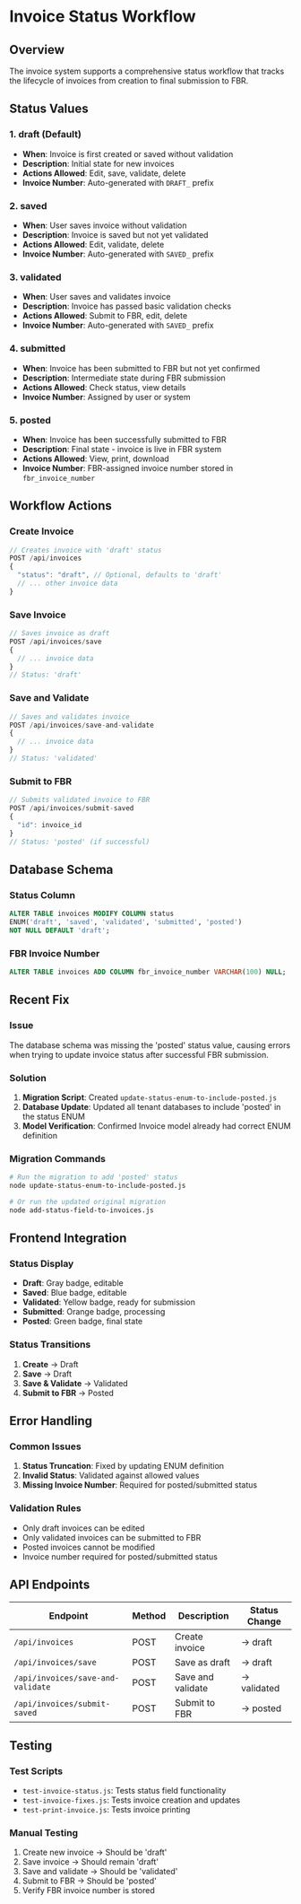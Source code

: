 # Invoice Status Workflow

## Overview
The invoice system supports a comprehensive status workflow that tracks the lifecycle of invoices from creation to final submission to FBR.

## Status Values

### 1. **draft** (Default)
- **When**: Invoice is first created or saved without validation
- **Description**: Initial state for new invoices
- **Actions Allowed**: Edit, save, validate, delete
- **Invoice Number**: Auto-generated with `DRAFT_` prefix

### 2. **saved**
- **When**: User saves invoice without validation
- **Description**: Invoice is saved but not yet validated
- **Actions Allowed**: Edit, validate, delete
- **Invoice Number**: Auto-generated with `SAVED_` prefix

### 3. **validated**
- **When**: User saves and validates invoice
- **Description**: Invoice has passed basic validation checks
- **Actions Allowed**: Submit to FBR, edit, delete
- **Invoice Number**: Auto-generated with `SAVED_` prefix

### 4. **submitted**
- **When**: Invoice has been submitted to FBR but not yet confirmed
- **Description**: Intermediate state during FBR submission
- **Actions Allowed**: Check status, view details
- **Invoice Number**: Assigned by user or system

### 5. **posted**
- **When**: Invoice has been successfully submitted to FBR
- **Description**: Final state - invoice is live in FBR system
- **Actions Allowed**: View, print, download
- **Invoice Number**: FBR-assigned invoice number stored in `fbr_invoice_number`

## Workflow Actions

### Create Invoice
```javascript
// Creates invoice with 'draft' status
POST /api/invoices
{
  "status": "draft", // Optional, defaults to 'draft'
  // ... other invoice data
}
```

### Save Invoice
```javascript
// Saves invoice as draft
POST /api/invoices/save
{
  // ... invoice data
}
// Status: 'draft'
```

### Save and Validate
```javascript
// Saves and validates invoice
POST /api/invoices/save-and-validate
{
  // ... invoice data
}
// Status: 'validated'
```

### Submit to FBR
```javascript
// Submits validated invoice to FBR
POST /api/invoices/submit-saved
{
  "id": invoice_id
}
// Status: 'posted' (if successful)
```

## Database Schema

### Status Column
```sql
ALTER TABLE invoices MODIFY COLUMN status 
ENUM('draft', 'saved', 'validated', 'submitted', 'posted') 
NOT NULL DEFAULT 'draft';
```

### FBR Invoice Number
```sql
ALTER TABLE invoices ADD COLUMN fbr_invoice_number VARCHAR(100) NULL;
```

## Recent Fix

### Issue
The database schema was missing the 'posted' status value, causing errors when trying to update invoice status after successful FBR submission.

### Solution
1. **Migration Script**: Created `update-status-enum-to-include-posted.js`
2. **Database Update**: Updated all tenant databases to include 'posted' in the status ENUM
3. **Model Verification**: Confirmed Invoice model already had correct ENUM definition

### Migration Commands
```bash
# Run the migration to add 'posted' status
node update-status-enum-to-include-posted.js

# Or run the updated original migration
node add-status-field-to-invoices.js
```

## Frontend Integration

### Status Display
- **Draft**: Gray badge, editable
- **Saved**: Blue badge, editable
- **Validated**: Yellow badge, ready for submission
- **Submitted**: Orange badge, processing
- **Posted**: Green badge, final state

### Status Transitions
1. **Create** → Draft
2. **Save** → Draft
3. **Save & Validate** → Validated
4. **Submit to FBR** → Posted

## Error Handling

### Common Issues
1. **Status Truncation**: Fixed by updating ENUM definition
2. **Invalid Status**: Validated against allowed values
3. **Missing Invoice Number**: Required for posted/submitted status

### Validation Rules
- Only draft invoices can be edited
- Only validated invoices can be submitted to FBR
- Posted invoices cannot be modified
- Invoice number required for posted/submitted status

## API Endpoints

| Endpoint | Method | Description | Status Change |
|----------|--------|-------------|---------------|
| `/api/invoices` | POST | Create invoice | → draft |
| `/api/invoices/save` | POST | Save as draft | → draft |
| `/api/invoices/save-and-validate` | POST | Save and validate | → validated |
| `/api/invoices/submit-saved` | POST | Submit to FBR | → posted |

## Testing

### Test Scripts
- `test-invoice-status.js`: Tests status field functionality
- `test-invoice-fixes.js`: Tests invoice creation and updates
- `test-print-invoice.js`: Tests invoice printing

### Manual Testing
1. Create new invoice → Should be 'draft'
2. Save invoice → Should remain 'draft'
3. Save and validate → Should be 'validated'
4. Submit to FBR → Should be 'posted'
5. Verify FBR invoice number is stored
